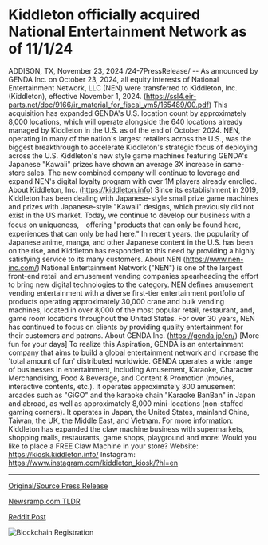 # Kiddleton officially acquired National Entertainment Network as of 11/1/24

ADDISON, TX, November 23, 2024 /24-7PressRelease/ -- As announced by GENDA Inc. on October 23, 2024, all equity interests of National Entertainment Network, LLC (NEN) were transferred to Kiddleton, Inc. (Kiddleton), effective November 1, 2024. (https://ssl4.eir-parts.net/doc/9166/ir_material_for_fiscal_ym5/165489/00.pdf)  This acquisition has expanded GENDA's U.S. location count by approximately 8,000 locations, which will operate alongside the 640 locations already managed by Kiddleton in the U.S. as of the end of October 2024.	  NEN, operating in many of the nation's largest retailers across the U.S., was the biggest breakthrough to accelerate Kiddleton's strategic focus of deploying across the U.S. Kiddleton's new style game machines featuring GENDA's Japanese "Kawaii" prizes have shown an average 3X increase in same-store sales. The new combined company will continue to leverage and expand NEN's digital loyalty program with over 1M players already enrolled.  About Kiddleton, Inc. (https://kiddleton.info) Since its establishment in 2019, Kiddleton has been dealing with Japanese-style small prize game machines and prizes with Japanese-style "Kawaii" designs, which previously did not exist in the US market. Today, we continue to develop our business with a focus on uniqueness,　offering "products that can only be found here, experiences that can only be had here." In recent years, the popularity of Japanese anime, manga, and other Japanese content in the U.S. has been on the rise, and Kiddleton has responded to this need by providing a highly satisfying service to its many customers.  About NEN (https://www.nen-inc.com/)  National Entertainment Network ("NEN") is one of the largest front-end retail and amusement vending companies spearheading the effort to bring new digital technologies to the category. NEN defines amusement vending entertainment with a diverse first-tier entertainment portfolio of products operating approximately 30,000 crane and bulk vending machines, located in over 8,000 of the most popular retail, restaurant, and, game room locations throughout the United States. For over 30 years, NEN has continued to focus on clients by providing quality entertainment for their customers and patrons.  About GENDA Inc. (https://genda.jp/en/) [More fun for your days]  To realize this Aspiration, GENDA is an entertainment company that aims to build a global entertainment network and increase the 'total amount of fun' distributed worldwide. GENDA operates a wide range of businesses in entertainment, including Amusement, Karaoke, Character Merchandising, Food & Beverage, and Content & Promotion (movies, interactive contents, etc.). It operates approximately 800 amusement arcades such as "GiGO" and the karaoke chain "Karaoke BanBan" in Japan and abroad, as well as approximately 8,000 mini-locations (non-staffed gaming corners). It operates in Japan, the United States, mainland China, Taiwan, the UK, the Middle East, and Vietnam.  For more information: Kiddleton has expanded the claw machine business with supermarkets, shopping malls, restaurants, game shops, playground and more:  Would you like to place a FREE Claw Machine in your store? Website: https://kiosk.kiddleton.info/ Instagram: https://www.instagram.com/kiddleton_kiosk/?hl=en 

---

[Original/Source Press Release](https://www.24-7pressrelease.com/press-release/516526/kiddleton-officially-acquired-national-entertainment-network-as-of-11124)
                    

[Newsramp.com TLDR](https://newsramp.com/curated-news/genda-inc-expands-u-s-location-count-through-acquisition-of-nen/e604fe05c23a082ef51315cf00e047cf) 

 



[Reddit Post](https://www.reddit.com/r/Lifestyle_Culture/comments/1gxuu56/genda_inc_expands_us_location_count_through/) 



![Blockchain Registration](https://cdn.newsramp.app/24-7PressRelease/qrcode/2411/23/tintieYx.webp)